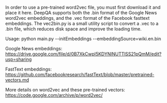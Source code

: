 In order to use a pre-trained word2vec file, you must first download it and place it here. DeepQA supports both the .bin format of the Google News word2vec embeddings, and the .vec format of the Facebook fasttext embeddings. The vec2bin.py is a small utility script to convert a .vec to a .bin file, which reduces disk space and improve the loading time.

Usage:
python main.py --initEmbeddings --embeddingSource=wiki.en.bin

Google News embeddings:
https://drive.google.com/file/d/0B7XkCwpI5KDYNlNUTTlSS21pQmM/edit?usp=sharing

FastText embeddings:
https://github.com/facebookresearch/fastText/blob/master/pretrained-vectors.md

More details on word2vec and these pre-trained vectors:
https://code.google.com/archive/p/word2vec/
